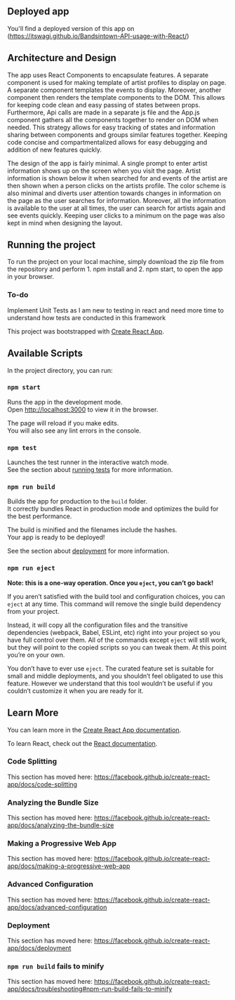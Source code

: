 ## Deployed app

You'll find a deployed version of this app on (https://itswagi.github.io/Bandsintown-API-usage-with-React/)

## Architecture and Design

The app uses React Components to encapsulate features. A separate component is used for making template of artist profiles to display on page. A separate component templates the events to display. Moreover, another component then renders the template components to the DOM. This allows for keeping code clean and easy passing of states between props. Furthermore, Api calls are made in a separate js file and the App.js component gathers all the components together to render on DOM when needed. This strategy allows for easy tracking of states and information sharing between components and groups similar features together. Keeping code concise and compartmentalized allows for easy debugging and addition of new features quickly.

The design of the app is fairly minimal. A single prompt to enter artist information shows up on the screen when you visit the page. Artist information is shown below it when searched for and events of the artist are then shown when a person clicks on the artists profile. The color scheme is also minimal and diverts user attention towards changes in information on the page as the user searches for information. Moreover, all the information is available to the user at all times, the user can search for artists again and see events quickly. Keeping user clicks to a minimum on the page was also kept in mind when designing the layout.

## Running the project

To run the project on your local machine, simply download the zip file from the repository and perform 1. npm install and 2. npm start, to open the app in your browser.

### To-do

Implement Unit Tests as I am new to testing in react and need more time to understand how tests are conducted in this framework

This project was bootstrapped with [Create React App](https://github.com/facebook/create-react-app).

## Available Scripts

In the project directory, you can run:

### `npm start`

Runs the app in the development mode.<br />
Open [http://localhost:3000](http://localhost:3000) to view it in the browser.

The page will reload if you make edits.<br />
You will also see any lint errors in the console.

### `npm test`

Launches the test runner in the interactive watch mode.<br />
See the section about [running tests](https://facebook.github.io/create-react-app/docs/running-tests) for more information.

### `npm run build`

Builds the app for production to the `build` folder.<br />
It correctly bundles React in production mode and optimizes the build for the best performance.

The build is minified and the filenames include the hashes.<br />
Your app is ready to be deployed!

See the section about [deployment](https://facebook.github.io/create-react-app/docs/deployment) for more information.

### `npm run eject`

**Note: this is a one-way operation. Once you `eject`, you can’t go back!**

If you aren’t satisfied with the build tool and configuration choices, you can `eject` at any time. This command will remove the single build dependency from your project.

Instead, it will copy all the configuration files and the transitive dependencies (webpack, Babel, ESLint, etc) right into your project so you have full control over them. All of the commands except `eject` will still work, but they will point to the copied scripts so you can tweak them. At this point you’re on your own.

You don’t have to ever use `eject`. The curated feature set is suitable for small and middle deployments, and you shouldn’t feel obligated to use this feature. However we understand that this tool wouldn’t be useful if you couldn’t customize it when you are ready for it.

## Learn More

You can learn more in the [Create React App documentation](https://facebook.github.io/create-react-app/docs/getting-started).

To learn React, check out the [React documentation](https://reactjs.org/).

### Code Splitting

This section has moved here: https://facebook.github.io/create-react-app/docs/code-splitting

### Analyzing the Bundle Size

This section has moved here: https://facebook.github.io/create-react-app/docs/analyzing-the-bundle-size

### Making a Progressive Web App

This section has moved here: https://facebook.github.io/create-react-app/docs/making-a-progressive-web-app

### Advanced Configuration

This section has moved here: https://facebook.github.io/create-react-app/docs/advanced-configuration

### Deployment

This section has moved here: https://facebook.github.io/create-react-app/docs/deployment

### `npm run build` fails to minify

This section has moved here: https://facebook.github.io/create-react-app/docs/troubleshooting#npm-run-build-fails-to-minify
